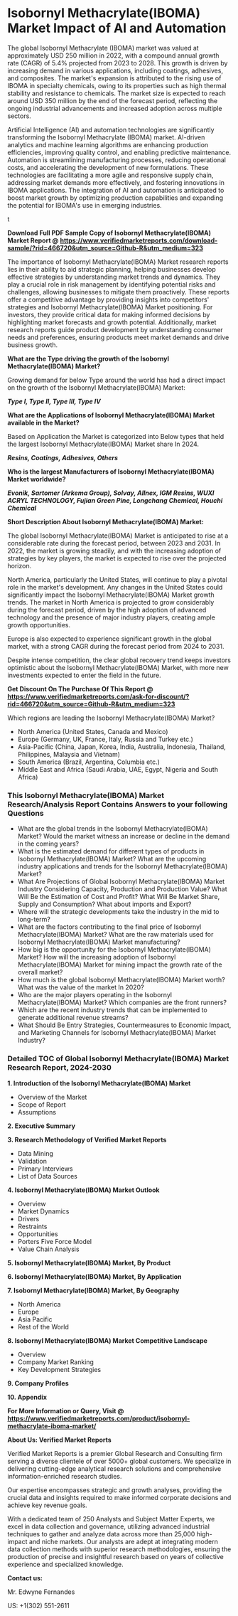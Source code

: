 <meta name="title" content="Global Isobornyl Methacrylate(IBOMA) Market Impact of AI and Automation"><meta name="description" content="The global Isobornyl Methacrylate (IBOMA) market was valued at approximately USD 250 million in 2022, with a compound annual growth rate (CAGR) of 5.4% projected from "><meta name="title" content="Isobornyl Methacrylate(IBOMA) Market Size, Share, Scope, Trends, Growth, Opportunities, Analysis, Forecast"><h1>Isobornyl Methacrylate(IBOMA) Market Impact of AI and Automation</h1><p>The global Isobornyl Methacrylate (IBOMA) market was valued at approximately USD 250 million in 2022, with a compound annual growth rate (CAGR) of 5.4% projected from 2023 to 2028. This growth is driven by increasing demand in various applications, including coatings, adhesives, and composites. The market's expansion is attributed to the rising use of IBOMA in specialty chemicals, owing to its properties such as high thermal stability and resistance to chemicals. The market size is expected to reach around USD 350 million by the end of the forecast period, reflecting the ongoing industrial advancements and increased adoption across multiple sectors.</p><p>Artificial Intelligence (AI) and automation technologies are significantly transforming the Isobornyl Methacrylate (IBOMA) market. AI-driven analytics and machine learning algorithms are enhancing production efficiencies, improving quality control, and enabling predictive maintenance. Automation is streamlining manufacturing processes, reducing operational costs, and accelerating the development of new formulations. These technologies are facilitating a more agile and responsive supply chain, addressing market demands more effectively, and fostering innovations in IBOMA applications. The integration of AI and automation is anticipated to boost market growth by optimizing production capabilities and expanding the potential for IBOMA's use in emerging industries.</p>t</p><p id="" class=""><strong>Download Full PDF Sample Copy of Isobornyl Methacrylate(IBOMA) Market Report @ <a href="https://www.verifiedmarketreports.com/download-sample/?rid=466720&utm_source=Github-R&utm_medium=323" target="_blank">https://www.verifiedmarketreports.com/download-sample/?rid=466720&utm_source=Github-R&utm_medium=323</a></strong></p><p>The importance of&nbsp;Isobornyl Methacrylate(IBOMA) Market research reports lies in their ability to aid strategic planning, helping businesses develop effective strategies by understanding market trends and dynamics. They play a crucial role in risk management by identifying potential risks and challenges, allowing businesses to mitigate them proactively. These reports offer a competitive advantage by providing insights into competitors' strategies and Isobornyl Methacrylate(IBOMA) Market positioning. For investors, they provide critical data for making informed decisions by highlighting market forecasts and growth potential. Additionally, market research reports guide product development by understanding consumer needs and preferences, ensuring products meet market demands and drive business growth.</p><p><strong>What are the&nbsp;Type driving the growth of the Isobornyl Methacrylate(IBOMA) Market?</strong></p><p id="" class="">Growing demand for below Type around the world has had a direct impact on the growth of the Isobornyl Methacrylate(IBOMA) Market:</p><em><strong>Type I, Type II, Type III, Type IV</strong></em></p><strong>What are the&nbsp;Applications&nbsp;of Isobornyl Methacrylate(IBOMA) Market available in the Market?</strong></p><p id="" class="">Based on Application the Market is categorized into Below types that held the largest Isobornyl Methacrylate(IBOMA) Market share In 2024.</p><em><strong>Resins, Coatings, Adhesives, Others</strong></em></p><strong>Who is the largest Manufacturers of Isobornyl Methacrylate(IBOMA) Market worldwide?</strong></p><p><em><strong>Evonik, Sartomer (Arkema Group), Solvay, Allnex, IGM Resins, WUXI ACRYL TECHNOLOGY, Fujian Green Pine, Longchang Chemical, Houchi Chemical</strong></em></p><p id="" class=""><strong>Short Description About Isobornyl Methacrylate(IBOMA) Market:</strong></p><p>The global Isobornyl Methacrylate(IBOMA) Market is anticipated to rise at a considerable rate during the forecast period, between 2023 and 2031. In 2022, the market is growing steadily, and with the increasing adoption of strategies by key players, the market is expected to rise over the projected horizon.</p><p>North America, particularly the United States, will continue to play a pivotal role in the market's development. Any changes in the United States could significantly impact the Isobornyl Methacrylate(IBOMA) Market growth trends. The market in North America is projected to grow considerably during the forecast period, driven by the high adoption of advanced technology and the presence of major industry players, creating ample growth opportunities.</p><p>Europe is also expected to experience significant growth in the global market, with a strong CAGR during the forecast period from 2024 to 2031.</p><p>Despite intense competition, the clear global recovery trend keeps investors optimistic about the Isobornyl Methacrylate(IBOMA) Market, with more new investments expected to enter the field in the future.</p><p id="" class=""><strong>Get Discount On The Purchase Of This Report @ <a href="https://www.verifiedmarketreports.com/ask-for-discount/?rid=466720&utm_source=Github-R&utm_medium=323" target="_blank">https://www.verifiedmarketreports.com/ask-for-discount/?rid=466720&utm_source=Github-R&utm_medium=323</a></strong></p>Which regions are leading the Isobornyl Methacrylate(IBOMA) Market?</p><ul><li>North America (United States, Canada and Mexico)</li><li>Europe (Germany, UK, France, Italy, Russia and Turkey etc.)</li><li>Asia-Pacific (China, Japan, Korea, India, Australia, Indonesia, Thailand, Philippines, Malaysia and Vietnam)</li><li>South America (Brazil, Argentina, Columbia etc.)</li><li>Middle East and Africa (Saudi Arabia, UAE, Egypt, Nigeria and South Africa)</li></ul><h3 id="" class="">This Isobornyl Methacrylate(IBOMA) Market Research/Analysis Report Contains Answers to your following Questions</h3><ul><li>What are the global trends in the Isobornyl Methacrylate(IBOMA) Market? Would the market witness an increase or decline in the demand in the coming years?</li><li>What is the estimated demand for different types of products in Isobornyl Methacrylate(IBOMA) Market? What are the upcoming industry applications and trends for the Isobornyl Methacrylate(IBOMA) Market?</li><li>What Are Projections of Global Isobornyl Methacrylate(IBOMA) Market Industry Considering Capacity, Production and Production Value? What Will Be the Estimation of Cost and Profit? What Will Be Market Share, Supply and Consumption? What about imports and Export?</li><li>Where will the strategic developments take the industry in the mid to long-term?</li><li>What are the factors contributing to the final price of Isobornyl Methacrylate(IBOMA) Market? What are the raw materials used for Isobornyl Methacrylate(IBOMA) Market manufacturing?</li><li>How big is the opportunity for the Isobornyl Methacrylate(IBOMA) Market? How will the increasing adoption of Isobornyl Methacrylate(IBOMA) Market for mining impact the growth rate of the overall market?</li><li>How much is the global Isobornyl Methacrylate(IBOMA) Market worth? What was the value of the market In 2020?</li><li>Who are the major players operating in the Isobornyl Methacrylate(IBOMA) Market? Which companies are the front runners?</li><li>Which are the recent industry trends that can be implemented to generate additional revenue streams?</li><li>What Should Be Entry Strategies, Countermeasures to Economic Impact, and Marketing Channels for Isobornyl Methacrylate(IBOMA) Market Industry?</li></ul><h3 id="" class="">Detailed TOC of Global Isobornyl Methacrylate(IBOMA) Market Research Report, 2024-2030</h3><p id="" class=""><strong>1. Introduction of the Isobornyl Methacrylate(IBOMA) Market</strong></p><ul><li>Overview of the Market</li><li>Scope of Report</li><li>Assumptions</li></ul><p id="" class=""><strong>2. Executive Summary</strong></p><p id="" class=""><strong>3. Research Methodology of Verified Market Reports</strong></p><ul><li>Data Mining</li><li>Validation</li><li>Primary Interviews</li><li>List of Data Sources</li></ul><p id="" class=""><strong>4. Isobornyl Methacrylate(IBOMA) Market Outlook</strong></p><ul><li>Overview</li><li>Market Dynamics</li><li>Drivers</li><li>Restraints</li><li>Opportunities</li><li>Porters Five Force Model</li><li>Value Chain Analysis</li></ul><p id="" class=""><strong>5. Isobornyl Methacrylate(IBOMA) Market, By Product</strong></p><p id="" class=""><strong>6. Isobornyl Methacrylate(IBOMA) Market, By Application</strong></p><p id="" class=""><strong>7. Isobornyl Methacrylate(IBOMA) Market, By Geography</strong></p><ul><li>North America</li><li>Europe</li><li>Asia Pacific</li><li>Rest of the World</li></ul><p id="" class=""><strong>8. Isobornyl Methacrylate(IBOMA) Market Competitive Landscape</strong></p><ul><li>Overview</li><li>Company Market Ranking</li><li>Key Development Strategies</li></ul><p id="" class=""><strong>9. Company Profiles</strong></p><p id="" class=""><strong>10. Appendix</strong></p><p id="" class=""><strong>For More Information or Query, Visit @ <a href="https://www.verifiedmarketreports.com/product/isobornyl-methacrylate-iboma-market/" target="_blank">https://www.verifiedmarketreports.com/product/isobornyl-methacrylate-iboma-market/</a></strong></p><p id="" class=""><strong>About Us: Verified Market Reports</strong></p><p id="" class="">Verified Market Reports is a premier Global Research and Consulting firm serving a diverse clientele of over 5000+ global customers. We specialize in delivering cutting-edge analytical research solutions and comprehensive information-enriched research studies.</p><p id="" class="">Our expertise encompasses strategic and growth analyses, providing the crucial data and insights required to make informed corporate decisions and achieve key revenue goals.</p><p id="" class="">With a dedicated team of 250 Analysts and Subject Matter Experts, we excel in data collection and governance, utilizing advanced industrial techniques to gather and analyze data across more than 25,000 high-impact and niche markets. Our analysts are adept at integrating modern data collection methods with superior research methodologies, ensuring the production of precise and insightful research based on years of collective experience and specialized knowledge.</p><p id="" class=""><strong>Contact us:</strong></p><p id="" class="">Mr. Edwyne Fernandes</p><p id="" class="">US: +1(302) 551-2611</p>